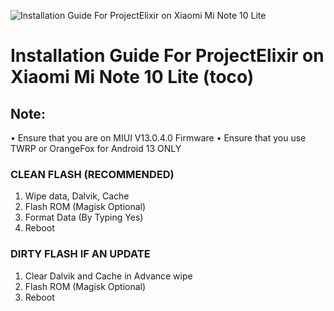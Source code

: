 ![Installation Guide For ProjectElixir on Xiaomi Mi Note 10 Lite](https://www.xiaomiadictos.com/wp-content/uploads/2020/04/xiaomi-mi-note-10-lite-222.jpg "Installation")

# Installation Guide For ProjectElixir on Xiaomi Mi Note 10 Lite (toco)

## Note: 
• Ensure that you are on MIUI V13.0.4.0 Firmware
• Ensure that you use TWRP or OrangeFox for Android 13 ONLY

### CLEAN FLASH (RECOMMENDED)
1. Wipe data, Dalvik, Cache
2. Flash ROM (Magisk Optional)
3. Format Data (By Typing Yes)
4. Reboot

### DIRTY FLASH IF AN UPDATE
1. Clear Dalvik and Cache in Advance wipe
2. Flash ROM (Magisk Optional)
3. Reboot
